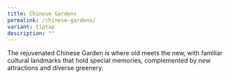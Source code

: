 ```yaml
---
title: Chinese Gardens
permalink: /chinese-gardens/
variant: tiptap
description: ""
---
```

<p>The rejuvenated Chinese Garden is where old meets the new, with familiar
cultural landmarks that hold special memories, complemented by new attractions
and diverse greenery.</p>